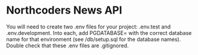 # Northcoders News API

You will need to create two .env files for your project: .env.test and .env.development. Into each, add PGDATABASE= with the correct database name for that environment (see /db/setup.sql for the database names). Double check that these .env files are .gitignored.
